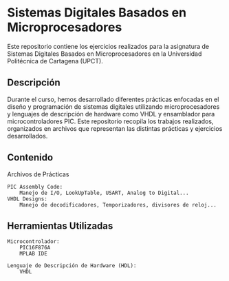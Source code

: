# Sistemas Digitales Basados en Microprocesadores

Este repositorio contiene los ejercicios realizados para la asignatura de Sistemas Digitales Basados en Microprocesadores en la Universidad Politécnica de Cartagena (UPCT).

## Descripción

Durante el curso, hemos desarrollado diferentes prácticas enfocadas en el diseño y programación de sistemas digitales utilizando microprocesadores y lenguajes de descripción de hardware como VHDL y ensamblador para microcontroladores PIC. Este repositorio recopila los trabajos realizados, organizados en archivos que representan las distintas prácticas y ejercicios desarrollados.

## Contenido

Archivos de Prácticas

    PIC Assembly Code:
        Manejo de I/O, LookUpTable, USART, Analog to Digital...
    VHDL Designs:
        Manejo de decodificadores, Temporizadores, divisores de reloj...

## Herramientas Utilizadas

    Microcontrolador:
        PIC16F876A
        MPLAB IDE

    Lenguaje de Descripción de Hardware (HDL):
        VHDL
